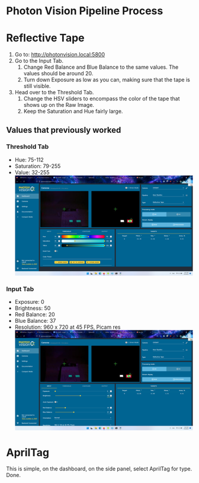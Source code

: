# Photon Vision Pipeline Process

# Reflective Tape
1. Go to: http://photonvision.local:5800
1. Go to the Input Tab.
    1. Change Red Balance and Blue Balance to the same values. The values should be around 20.
    1. Turn down Exposure as low as you can, making sure that the tape is still visible.
1. Head over to the Threshold Tab.
    1. Change the HSV sliders to encompass the color of the tape that shows up on the Raw Image.
    1. Keep the Saturation and Hue fairly large.



## Values that previously worked

### Threshold Tab
* Hue: 75-112
* Saturation: 79-255
* Value: 32-255
![Threshold Tab](PhotonVisionPipeline_images/threshold-tab.png)
### Input Tab
* Exposure: 0
* Brightness: 50
* Red Balance: 20
* Blue Balance: 37
* Resolution: 960 x 720 at 45 FPS, Picam res
![Input Tab](PhotonVisionPipeline_images/input-tab.png)

# AprilTag

This is simple, on the dashboard, on the side panel, select AprilTag for type. Done.

